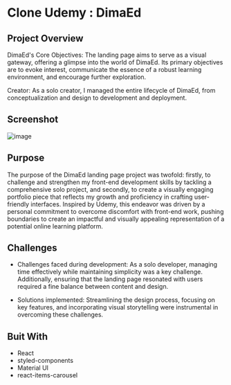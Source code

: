 # Clone Udemy : DimaEd
## Project Overview
DimaEd's Core Objectives: The landing page aims to serve as a visual gateway, offering a glimpse into the world of DimaEd. Its primary objectives are to evoke interest, communicate the essence of a robust learning environment, and encourage further exploration.

Creator: As a solo creator, I managed the entire lifecycle of DimaEd, from conceptualization and design to development and deployment.

## Screenshot

![image](https://github.com/Ntebalen/Webstack-Portfolio-Project_DimaEd/assets/100698269/8770e566-12de-4316-853e-ec6ba9054a09)


## Purpose
The purpose of the DimaEd landing page project was twofold: firstly, to challenge and strengthen my front-end development skills by tackling a comprehensive solo project, and secondly, to create a visually engaging portfolio piece that reflects my growth and proficiency in crafting user-friendly interfaces. Inspired by Udemy, this endeavor was driven by a personal commitment to overcome discomfort with front-end work, pushing boundaries to create an impactful and visually appealing representation of a potential online learning platform.

## Challenges

- Challenges faced during development: As a solo developer, managing time effectively while maintaining simplicity was a key challenge. Additionally, ensuring that the landing page resonated with users required a fine balance between content and design.

 - Solutions implemented: Streamlining the design process, focusing on key features, and incorporating visual storytelling were instrumental in overcoming these challenges.

## Buit With

- React
- styled-components
- Material UI
- react-items-carousel
